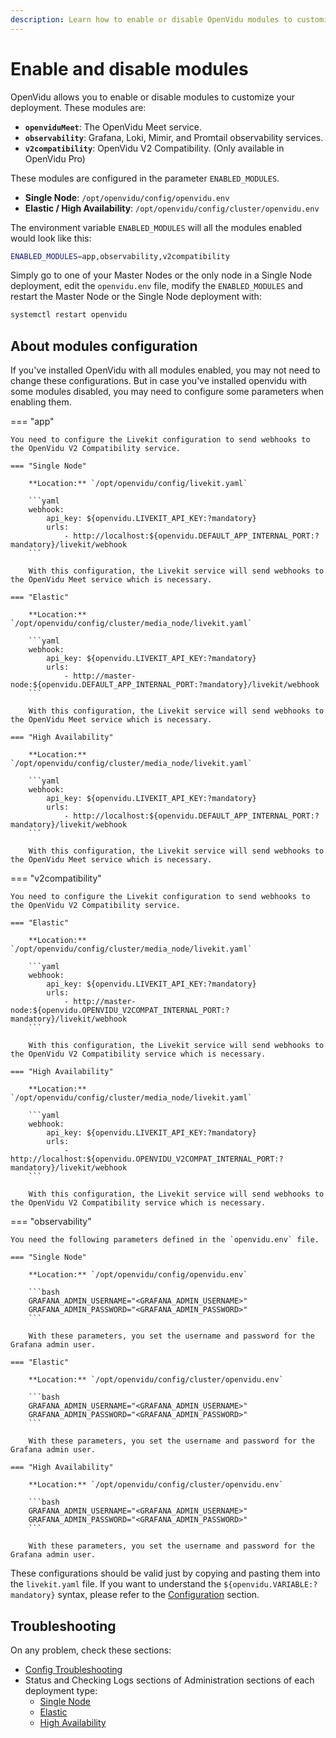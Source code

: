 ```yaml
---
description: Learn how to enable or disable OpenVidu modules to customize your deployment configuration.
---
```


# Enable and disable modules

OpenVidu allows you to enable or disable modules to customize your deployment. These modules are:

- **`openviduMeet`**: The OpenVidu Meet service.
- **`observability`**: Grafana, Loki, Mimir, and Promtail observability services.
- **`v2compatibility`**: OpenVidu V2 Compatibility. (Only available in OpenVidu Pro)

These modules are configured in the parameter `ENABLED_MODULES`.

- **Single Node**: `/opt/openvidu/config/openvidu.env`
- **Elastic / High Availability**: `/opt/openvidu/config/cluster/openvidu.env`

The environment variable `ENABLED_MODULES` will all the modules enabled would look like this:

```bash
ENABLED_MODULES=app,observability,v2compatibility
```

Simply go to one of your Master Nodes or the only node in a Single Node deployment, edit the `openvidu.env` file, modify the `ENABLED_MODULES` and restart the Master Node or the Single Node deployment with:

```bash
systemctl restart openvidu
```

## About modules configuration

If you've installed OpenVidu with all modules enabled, you may not need to change these configurations. But in case you've installed openvidu with some modules disabled, you may need to configure some parameters when enabling them.

=== "app"

    You need to configure the Livekit configuration to send webhooks to the OpenVidu V2 Compatibility service.

    === "Single Node"

        **Location:** `/opt/openvidu/config/livekit.yaml`

        ```yaml
        webhook:
            api_key: ${openvidu.LIVEKIT_API_KEY:?mandatory}
            urls:
                - http://localhost:${openvidu.DEFAULT_APP_INTERNAL_PORT:?mandatory}/livekit/webhook
        ```

        With this configuration, the Livekit service will send webhooks to the OpenVidu Meet service which is necessary.

    === "Elastic"

        **Location:** `/opt/openvidu/config/cluster/media_node/livekit.yaml`

        ```yaml
        webhook:
            api_key: ${openvidu.LIVEKIT_API_KEY:?mandatory}
            urls:
                - http://master-node:${openvidu.DEFAULT_APP_INTERNAL_PORT:?mandatory}/livekit/webhook
        ```

        With this configuration, the Livekit service will send webhooks to the OpenVidu Meet service which is necessary.

    === "High Availability"

        **Location:** `/opt/openvidu/config/cluster/media_node/livekit.yaml`

        ```yaml
        webhook:
            api_key: ${openvidu.LIVEKIT_API_KEY:?mandatory}
            urls:
                - http://localhost:${openvidu.DEFAULT_APP_INTERNAL_PORT:?mandatory}/livekit/webhook
        ```

        With this configuration, the Livekit service will send webhooks to the OpenVidu Meet service which is necessary.

=== "v2compatibility"

    You need to configure the Livekit configuration to send webhooks to the OpenVidu V2 Compatibility service.

    === "Elastic"

        **Location:** `/opt/openvidu/config/cluster/media_node/livekit.yaml`

        ```yaml
        webhook:
            api_key: ${openvidu.LIVEKIT_API_KEY:?mandatory}
            urls:
                - http://master-node:${openvidu.OPENVIDU_V2COMPAT_INTERNAL_PORT:?mandatory}/livekit/webhook
        ```

        With this configuration, the Livekit service will send webhooks to the OpenVidu V2 Compatibility service which is necessary.

    === "High Availability"

        **Location:** `/opt/openvidu/config/cluster/media_node/livekit.yaml`

        ```yaml
        webhook:
            api_key: ${openvidu.LIVEKIT_API_KEY:?mandatory}
            urls:
                - http://localhost:${openvidu.OPENVIDU_V2COMPAT_INTERNAL_PORT:?mandatory}/livekit/webhook
        ```

        With this configuration, the Livekit service will send webhooks to the OpenVidu V2 Compatibility service which is necessary.

=== "observability"

    You need the following parameters defined in the `openvidu.env` file.
    
    === "Single Node"

        **Location:** `/opt/openvidu/config/openvidu.env`

        ```bash
        GRAFANA_ADMIN_USERNAME="<GRAFANA_ADMIN_USERNAME>"
        GRAFANA_ADMIN_PASSWORD="<GRAFANA_ADMIN_PASSWORD>"
        ```

        With these parameters, you set the username and password for the Grafana admin user.
    
    === "Elastic"

        **Location:** `/opt/openvidu/config/cluster/openvidu.env`

        ```bash
        GRAFANA_ADMIN_USERNAME="<GRAFANA_ADMIN_USERNAME>"
        GRAFANA_ADMIN_PASSWORD="<GRAFANA_ADMIN_PASSWORD>"
        ```

        With these parameters, you set the username and password for the Grafana admin user.

    === "High Availability"

        **Location:** `/opt/openvidu/config/cluster/openvidu.env`

        ```bash
        GRAFANA_ADMIN_USERNAME="<GRAFANA_ADMIN_USERNAME>"
        GRAFANA_ADMIN_PASSWORD="<GRAFANA_ADMIN_PASSWORD>"
        ```

        With these parameters, you set the username and password for the Grafana admin user.


These configurations should be valid just by copying and pasting them into the `livekit.yaml` file. If you want to understand the `${openvidu.VARIABLE:?mandatory}` syntax, please refer to the [Configuration](../configuration/in-depth.md) section.

## Troubleshooting

On any problem, check these sections:

- [Config Troubleshooting](../configuration/changing-config.md#troubleshooting-configuration)
- Status and Checking Logs sections of Administration sections of each deployment type:
    - [Single Node](../single-node/on-premises/admin.md#checking-the-status-of-services)
    - [Elastic](../elastic/on-premises/admin.md#checking-the-status-of-services)
    - [High Availability](../ha/on-premises/admin.md#checking-the-status-of-services)
